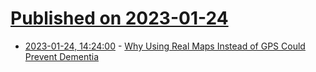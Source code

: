 # [Published on 2023-01-24](index.md)

* [2023-01-24, 14:24:00](https://soylentnews.org/article.pl?sid=23/01/23/1426225&from=rss) - [Why Using Real Maps Instead of GPS Could Prevent Dementia](https://soylentnews.org/article.pl?sid=23/01/23/1426225&from=rss)
